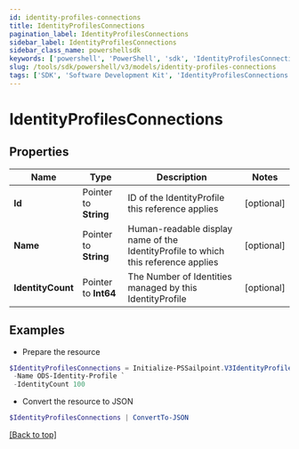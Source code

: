 ```yaml
---
id: identity-profiles-connections
title: IdentityProfilesConnections
pagination_label: IdentityProfilesConnections
sidebar_label: IdentityProfilesConnections
sidebar_class_name: powershellsdk
keywords: ['powershell', 'PowerShell', 'sdk', 'IdentityProfilesConnections'] 
slug: /tools/sdk/powershell/v3/models/identity-profiles-connections
tags: ['SDK', 'Software Development Kit', 'IdentityProfilesConnections']
---
```



# IdentityProfilesConnections

## Properties

Name | Type | Description | Notes
------------ | ------------- | ------------- | -------------
**Id** |  Pointer to **String** | ID of the IdentityProfile this reference applies | [optional] 
**Name** |  Pointer to **String** | Human-readable display name of the IdentityProfile to which this reference applies | [optional] 
**IdentityCount** |  Pointer to **Int64** | The Number of Identities managed by this IdentityProfile | [optional] 

## Examples

- Prepare the resource
```powershell
$IdentityProfilesConnections = Initialize-PSSailpoint.V3IdentityProfilesConnections  -Id 76cfddb62818416f816bc494410f46c4 `
 -Name ODS-Identity-Profile `
 -IdentityCount 100
```

- Convert the resource to JSON
```powershell
$IdentityProfilesConnections | ConvertTo-JSON
```


[[Back to top]](#) 

